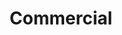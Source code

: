 ---
title: Commercial
seo:
  page_title: Commercial Construction Projects
  meta_description: See our Successful Commercial Projects for Yourself.
  featured_image: /temme-residential-construction-cover_lzj5rw.jpg
hero:
  enabled: true
  heading: See our Successful Commercial Projects for Yourself.
  body: >-
    
  image:
    image_url: /temme-residential-construction-cover_lzj5rw.jpg
  button:
    enabled: false
    button_url: /portfolio/
    button_text: See Our Work
    open_in_new_tab: false
  button_2:
    enabled: false
    button_url: /careers/
    button_text: Join Our Team
    open_in_new_tab: false
  featured_project: 
    enabled: true
    name: Troy & Gail Temme’s Waterfront Workshop
    url: /portfolio/troy-gail-temmes-waterfront-workshop/
---